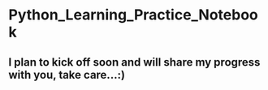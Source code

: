 # Python_Learning_Practice_Notebook

## I plan to kick off soon and will share my progress with you, take care...:)
